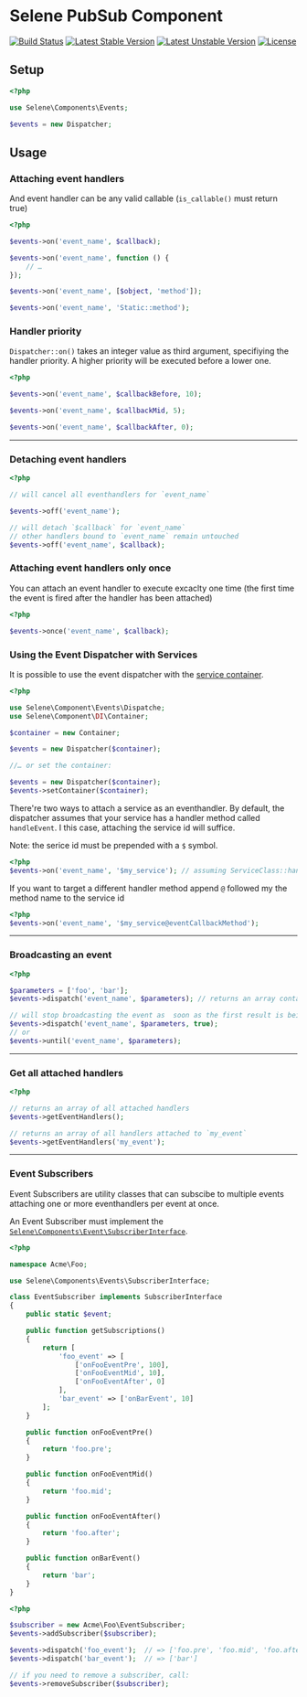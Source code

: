 # Selene PubSub Component 

[![Build Status](https://api.travis-ci.org/seleneapp/events.png?branch=development)](https://travis-ci.org/seleneapp/events)
[![Latest Stable Version](https://poser.pugx.org/selene/events/v/stable.png)](https://packagist.org/packages/selene/events) 
[![Latest Unstable Version](https://poser.pugx.org/selene/events/v/unstable.png)](https://packagist.org/packages/selene/events) 
[![License](https://poser.pugx.org/selene/events/license.png)](https://packagist.org/packages/selene/events)

## Setup

```php
<?php

use Selene\Components\Events;

$events = new Dispatcher;
```

## Usage

### Attaching event handlers

And event handler can be any valid callable (`is_callable()` must return true)

```php
<?php

$events->on('event_name', $callback);

$events->on('event_name', function () {
	// …
});

$events->on('event_name', [$object, 'method']);

$events->on('event_name', 'Static::method');

```

### Handler priority

`Dispatcher::on()` takes an integer value as third argument, specifiying the
handler priority. A higher priority will be executed before a lower one.

```php
<?php

$events->on('event_name', $callbackBefore, 10);

$events->on('event_name', $callbackMid, 5);

$events->on('event_name', $callbackAfter, 0);
```
--------

### Detaching event handlers

```php
<?php

// will cancel all eventhandlers for `event_name`

$events->off('event_name');

// will detach `$callback` for `event_name`
// other handlers bound to `event_name` remain untouched
$events->off('event_name', $callback);

```

### Attaching event handlers only once

You can attach an event handler to execute excaclty one time (the first time
the event is fired after the handler has been attached)

```php
<?php

$events->once('event_name', $callback);

```

### Using the Event Dispatcher with Services

It is possible to use the event dispatcher with the [service
container](https://github.com/seleneapp/dependency-injection).

```php
<?php

use Selene\Component\Events\Dispatche;
use Selene\Component\DI\Container;

$container = new Container;

$events = new Dispatcher($container);

//… or set the container:

$events = new Dispatcher($container);
$events->setContainer($container);


```
There're two ways to attach a service as an eventhandler. By default, the
dispatcher assumes that your service has a handler method called `handleEvent`.
I this case, attaching the service id will suffice.

Note: the serice id must be prepended with a `$` symbol.

```php
<?php
$events->on('event_name', '$my_service'); // assuming ServiceClass::handleEvent() is available
```

If you want to target a different handler method append `@` followed my the
method name to the service id

```php
<?php
$events->on('event_name', '$my_service@eventCallbackMethod'); 
```
---------

### Broadcasting an event

```php
<?php

$parameters = ['foo', 'bar'];
$events->dispatch('event_name', $parameters); // returns an array containing the results returned by the attached handlers.

// will stop broadcasting the event as  soon as the first result is being returned:
$events->dispatch('event_name', $parameters, true); 
// or
$events->until('event_name', $parameters); 
```
---------

### Get all attached handlers

```php
<?php

// returns an array of all attached handlers
$events->getEventHandlers(); 

// returns an array of all handlers attached to `my_event`
$events->getEventHandlers('my_event'); 
```

---------

### Event Subscribers

Event Subscribers are utility classes that can subscibe to multiple events
attaching one or more eventhandlers per event at once. 

An Event Subscriber must implement the [`Selene\Components\Event\SubscriberInterface`](https://github.com/seleneapp/events/blob/development/SubscriberInterface.php).

```php
<?php

namespace Acme\Foo;

use Selene\Components\Events\SubscriberInterface;

class EventSubscriber implements SubscriberInterface
{
    public static $event;

    public function getSubscriptions()
    {
        return [
            'foo_event' => [
                ['onFooEventPre', 100],
                ['onFooEventMid', 10],
                ['onFooEventAfter', 0]
            ],
            'bar_event' => ['onBarEvent', 10]
        ];
    }

    public function onFooEventPre()
    {
        return 'foo.pre';
    }

    public function onFooEventMid()
    {
        return 'foo.mid';
    }

    public function onFooEventAfter()
    {
        return 'foo.after';
    }

    public function onBarEvent()
    {
        return 'bar';
    }
}
```

```php
<?php

$subscriber = new Acme\Foo\EventSubscriber;
$events->addSubscriber($subscriber);

$events->dispatch('foo_event');  // => ['foo.pre', 'foo.mid', 'foo.after']
$events->dispatch('bar_event');  // => ['bar']

// if you need to remove a subscriber, call:
$events->removeSubscriber($subscriber);
```
